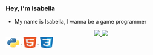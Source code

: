 ### Hey, I'm Isabella 

- My name is Isabella, I wanna be a game programmer

<div align="center">
  <a href="https://github.com/isabbellab">
  <img height="180em" src="https://github-readme-stats.vercel.app/api?username=isabbellab&show_icons=true&theme=dracula&include_all_commits=true&count_private=true"/>
  <img height="180em" src="https://github-readme-stats.vercel.app/api/top-langs/?username=isabbellab&layout=compact&langs_count=7&theme=dracula"/>
</div>

  <img align="center" alt="Rafa-Python" height="30" width="40" src="https://raw.githubusercontent.com/devicons/devicon/master/icons/python/python-original.svg">
  <img align="center" alt="Rafa-HTML" height="30" width="40" src="https://raw.githubusercontent.com/devicons/devicon/master/icons/html5/html5-original.svg">
  <img align="center" alt="Rafa-CSS" height="30" width="40" src="https://raw.githubusercontent.com/devicons/devicon/master/icons/css3/css3-original.svg">

</div>

  

  ##

